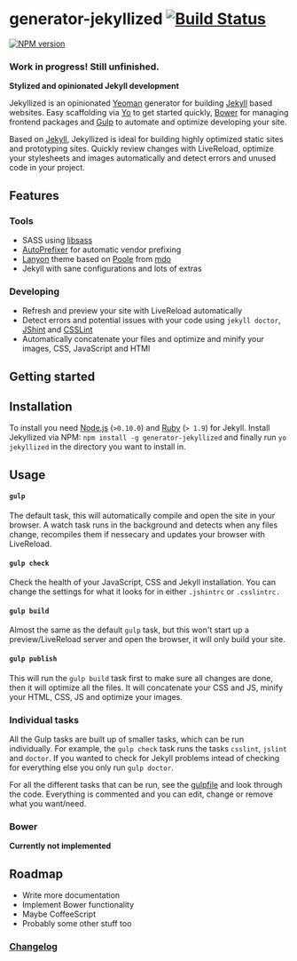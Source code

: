 # generator-jekyllized [![Build Status](https://travis-ci.org/sondr3/generator-jekyllized.png?branch=master)](https://travis-ci.org/sondr3/generator-jekyllized)

[![NPM version](https://badge.fury.io/js/generator-jekyllized.png)](http://badge.fury.io/js/generator-jekyllized)

### Work in progress! Still unfinished.

**Stylized and opinionated Jekyll development**

Jekyllized is an opinionated [Yeoman][yeoman] generator for building [Jekyll][jekyll] based websites. Easy scaffolding via [Yo][yo] to get started quickly, 
[Bower][bower] for managing frontend packages and [Gulp][gulp] to automate and optimize developing your site.

Based on [Jekyll][jekyll], Jekyllized is ideal for building highly optimized static sites and prototyping sites. Quickly review changes with LiveReload, optimize your stylesheets and images automatically and detect errors and unused code in your project.

## Features

### Tools

- SASS using [libsass][libsass]
- [AutoPrefixer][autoprefixer] for automatic vendor prefixing
- [Lanyon][lanyon] theme based on [Poole][poole] from [mdo][mdo]
- Jekyll with sane configurations and lots of extras

### Developing

- Refresh and preview your site with LiveReload automatically
- Detect errors and potential issues with your code using `jekyll doctor`, [JShint][jshint] and [CSSLint][csslint]
- Automatically concatenate your files and optimize and minify your images, CSS, JavaScript and HTMl

## Getting started

## Installation

To install you need [Node.js][nodejs] (`>0.10.0`) and [Ruby][rubylang] (`> 1.9`) for Jekyll. Install Jekyllized via NPM: `npm install -g generator-jekyllized` and finally run `yo jekyllized` in the directory you want to install in.

## Usage

#### `gulp`

The default task, this will automatically compile and open the site in your browser. A watch task runs in the background and detects when any files change, recompiles them if nessecary and updates your browser with LiveReload.

#### `gulp check`

Check the health of your JavaScript, CSS and Jekyll installation. You can change the settings for what it looks for in either `.jshintrc` or `.csslintrc.`

#### `gulp build`

Almost the same as the default `gulp` task, but this won't start up a preview/LiveReload server and open the browser, it will only build your site.

#### `gulp publish`

This will run the `gulp build` task first to make sure all changes are done, then it will optimize all the files. It will concatenate your CSS and JS, minify your HTML, CSS, JS and optimize your images.

### Individual tasks

All the Gulp tasks are built up of smaller tasks, which can be run individually. For example, the `gulp check` task runs the tasks `csslint`, `jslint` and `doctor`. If you wanted to check for Jekyll problems intead of checking for everything else you only run `gulp doctor`.

For all the different tasks that can be run, see the [gulpfile][gulpfile] and look through the code. Everything is commented and you can edit, change or remove what you want/need.

### Bower

**Currently not implemented**

## Roadmap

- Write more documentation
- Implement Bower functionality
- Maybe CoffeeScript
- Probably some other stuff too

### [Changelog][changelog]

[jekyll]: https://jekyllrb.com
[yeoman]: http://yeoman.io
[yo]: https://github.com/yeoman/yo
[bower]: http://bower.io/
[gulp]: http://gulpjs.com/
[libsass]: https://github.com/hcatlin/libsass
[autoprefixer]: https://github.com/ai/autoprefixer
[poole]: https://github.com/poole
[lanyon]: https://github.com/poole/lanyon
[mdo]: https://github.com/mdo
[jshint]: http://www.jshint.com/
[csslint]: http://csslint.net/
[nodejs]: http://nodejs.org/
[rubylang]: http://www.ruby-lang.org/
[gulpfile]: https://github.com/sondr3/generator-jekyllized/blob/master/app/templates/gulpfile.js
[changelog]: https://github.com/sondr3/generator-jekyllized/blob/master/CHANGELOG.md

